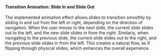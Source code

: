 #### Transition Animation: Slide In and Slide Out

<blockquote class="imgur-embed-pub" lang="en" data-id="a/RSX7MB7" data-context="false" ><a href="//imgur.com/a/RSX7MB7"></a></blockquote><script async src="//s.imgur.com/min/embed.js" charset="utf-8"></script>

The implemented animation effect allows slides to transition smoothly by sliding in and out from the left or right, depending on the direction of navigation. When the user moves to the next slide, the current slide slides out to the left, and the new slide slides in from the right. Similarly, when navigating to the previous slide, the current slide slides out to the right, and the previous slide slides in from the left. This creates a natural flow, as if flipping through physical slides, which enhances the overall experience.